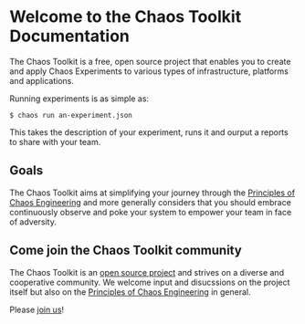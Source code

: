 # Welcome to the Chaos Toolkit Documentation

The Chaos Toolkit is a free, open source project that enables you to create and
apply Chaos Experiments to various types of infrastructure, platforms and
applications.

Running experiments is as simple as:

```
$ chaos run an-experiment.json
```

This takes the description of your experiment, runs it and ourput a reports
to share with your team.

## Goals

The Chaos Toolkit aims at simplifying your journey through the
[Principles of Chaos Engineering][principles] and more generally considers that
you should embrace continuously observe and poke your system to empower your
team in face of adversity.

## Come join the Chaos Toolkit community

The Chaos Toolkit is an [open source project][oss] and strives on a diverse and
cooperative community. We welcome input and disucssions on the project itself
but also on the [Principles of Chaos Engineering][principles] in general.

Please [join us][join]!

[join]: https://join.chaostoolkit.org/
[principles]: http://principlesofchaos.org/
[oss]: https://github.com/chaostoolkit/

